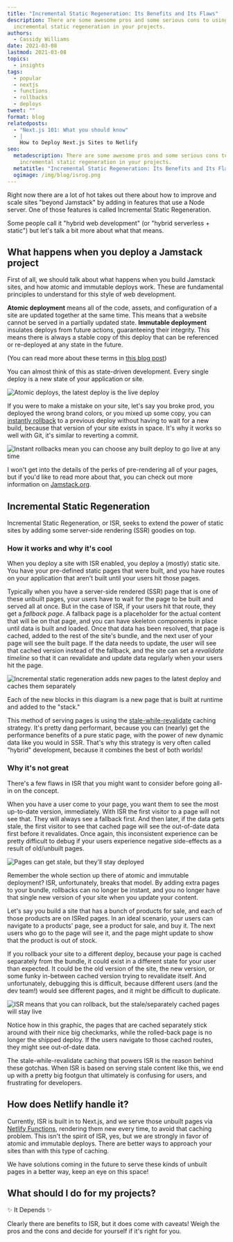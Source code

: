 ```yaml
---
title: "Incremental Static Regeneration: Its Benefits and Its Flaws"
description: There are some awesome pros and some serious cons to using
  incremental static regeneration in your projects.
authors:
  - Cassidy Williams
date: 2021-03-08
lastmod: 2021-03-08
topics:
  - insights
tags:
  - popular
  - nextjs
  - functions
  - rollbacks
  - deploys
tweet: ""
format: blog
relatedposts:
  - "Next.js 101: What you should know"
  - |
    How to Deploy Next.js Sites to Netlify
seo:
  metadescription: There are some awesome pros and some serious cons to using
    incremental static regeneration in your projects.
  metatitle: "Incremental Static Regeneration: Its Benefits and Its Flaws"
  ogimage: /img/blog/isrog.png
---
```

Right now there are a lot of hot takes out there about how to improve and scale sites "beyond Jamstack" by adding in features that use a Node server. One of those features is called Incremental Static Regeneration.

Some people call it "hybrid web development" (or "hybrid serverless + static") but let's talk a bit more about what that means.

## What happens when you deploy a Jamstack project

First of all, we should talk about what happens when you build Jamstack sites, and how atomic and immutable deploys work. These are fundamental principles to understand for this style of web development.

**Atomic deployment** means all of the code, assets, and configuration of a site are updated together at the same time. This means that a website cannot be served in a partially updated state.
**Immutable deployment** insulates deploys from future actions, guaranteeing their integrity. This means there is always a stable copy of this deploy that can be referenced or re-deployed at any state in the future.

(You can read more about these terms in [this blog post](https://www.netlify.com/blog/2021/02/23/terminology-explained-atomic-and-immutable-deploys/?utm_campaign=devex-cs&utm_source=blog&utm_content=isratomic))

You can almost think of this as state-driven development. Every single deploy is a new state of your application or site.

![Atomic deploys, the latest deploy is the live deploy](/img/blog/atomic-star.gif "Atomic deploys, the latest deploy is the live deploy")

If you were to make a mistake on your site, let's say you broke prod, you deployed the wrong brand colors, or you mixed up some copy, you can [instantly rollback](https://docs.netlify.com/site-deploys/manage-deploys/#rollbacks) to a previous deploy without having to wait for a new build, because that version of your site exists in space. It's why it works so well with Git, it's similar to reverting a commit.

![Instant rollbacks mean you can choose any built deploy to go live at any time](/img/blog/rollback-star.gif "Instant rollbacks mean you can choose any built deploy to go live at any time")

I won't get into the details of the perks of pre-rendering all of your pages, but if you'd like to read more about that, you can check out more information on [Jamstack.org](https://jamstack.org/what-is-jamstack/).

## Incremental Static Regeneration

Incremental Static Regeneration, or ISR, seeks to extend the power of static sites by adding some server-side rendering (SSR) goodies on top.

### How it works and why it's cool

When you deploy a site with ISR enabled, you deploy a (mostly) static site. You have your pre-defined static pages that were built, and you have routes on your application that aren't built until your users hit those pages.

Typically when you have a server-side rendered (SSR) page that is one of these unbuilt pages, your users have to wait for the page to be built and served all at once. But in the case of ISR, if your users hit that route, they get a *fallback page*. A fallback page is a placeholder for the actual content that will be on that page, and you can have skeleton components in place until data is built and loaded. Once that data has been resolved, that page is cached, added to the rest of the site's bundle, and the next user of your page will see the built page. If the data needs to update, the user will see that cached version instead of the fallback, and the site can set a *revalidate timeline* so that it can revalidate and update data regularly when your users hit the page.

![Incremental static regeneration adds new pages to the latest deploy and caches them separately](/img/blog/isr-star.gif "Incremental static regeneration adds new pages to the latest deploy and caches them separately")

Each of the new blocks in this diagram is a new page that is built at runtime and added to the "stack."

This method of serving pages is using the [stale-while-revalidate](https://web.dev/stale-while-revalidate/) caching strategy. It's pretty dang performant, because you can (nearly) get the performance benefits of a pure static page, with the power of new dynamic data like you would in SSR. That's why this strategy is very often called "hybrid" development, because it combines the best of both worlds!

### Why it's not great

There's a few flaws in ISR that you might want to consider before going all-in on the concept.

When you have a user come to your page, you want them to see the most up-to-date version, immediately. With ISR the first visitor to a page will not see that. They will always see a fallback first. And then later, if the data gets stale, the first visitor to see that cached page will see the out-of-date data first before it revalidates. Once again, this inconsistent experience can be pretty difficult to debug if your users experience negative side-effects as a result of old/unbuilt pages.

![Pages can get stale, but they'll stay deployed](/img/blog/stale-star.gif "Pages can get stale, but they'll stay deployed")

Remember the whole section up there of atomic and immutable deployment? ISR, unfortunately, breaks that model. By adding extra pages to your bundle, rollbacks can no longer be instant, and you no longer have that single new version of your site when you update your content.

Let's say you build a site that has a bunch of products for sale, and each of those products are on ISRed pages. In an ideal scenario, your users can navigate to a products' page, see a product for sale, and buy it. The next users who go to the page will see it, and the page might update to show that the product is out of stock.

If you rollback your site to a different deploy, because your page is cached separately from the bundle, it could exist in a different state for your user than expected. It could be the old version of the site, the new version, or some funky in-between cached version trying to revalidate itself. And unfortunately, debugging this is difficult, because different users (and the dev team!) would see different pages, and it might be difficult to duplicate.

![ISR means that you can rollback, but the stale/separately cached pages will stay live](/img/blog/rollbackisr-star.gif "ISR means that you can rollback, but the stale/separately cached pages will stay live")

Notice how in this graphic, the pages that are cached separately stick around with their nice big checkmarks, while the rolled-back page is no longer the shipped deploy. If the users navigate to those cached routes, they might see out-of-date data.

The stale-while-revalidate caching that powers ISR is the reason behind these gotchas. When ISR is based on serving stale content like this, we end up with a pretty big footgun that ultimately is confusing for users, and frustrating for developers.

## How does Netlify handle it?

Currently, ISR is built in to Next.js, and we serve those unbuilt pages via [Netlify Functions](https://functions.netlify.com/?utm_campaign=devex-cs&utm_source=blog&utm_content=functions), rendering them new every time, to avoid that caching problem. This isn't the spirit of ISR, yes, but we are strongly in favor of atomic and immutable deploys. There are better ways to approach your sites than with this type of caching.

We have solutions coming in the future to serve these kinds of unbuilt pages in a better way, keep an eye on this space!

## What should I do for my projects?

✨ It Depends ✨

Clearly there are benefits to ISR, but it does come with caveats! Weigh the pros and the cons and decide for yourself if it's right for you.
